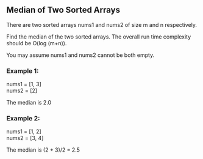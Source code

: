 ## Median of Two Sorted Arrays

There are two sorted arrays nums1 and nums2 of size m and n respectively.

Find the median of the two sorted arrays. The overall run time complexity should be O(log (m+n)).

You may assume nums1 and nums2 cannot be both empty.

### Example 1:

nums1 = [1, 3]\
nums2 = [2]

The median is 2.0

### Example 2:

nums1 = [1, 2]\
nums2 = [3, 4]

The median is (2 + 3)/2 = 2.5
